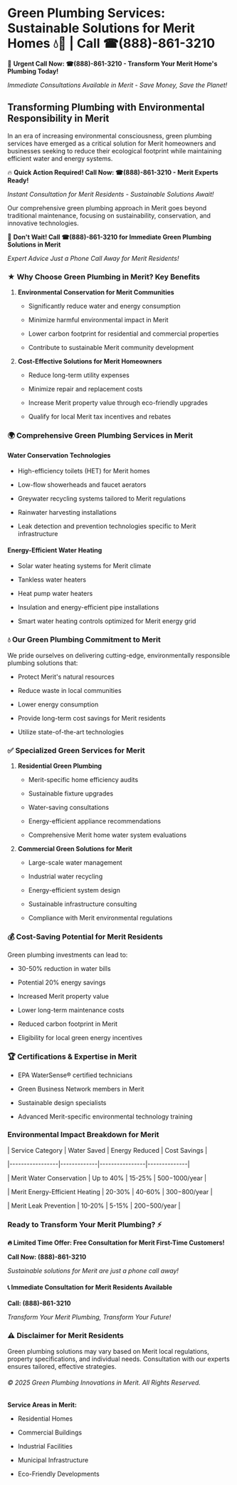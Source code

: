 # Green Plumbing Services: Sustainable Solutions for Merit Homes 💧🌿 | Call ☎(888)-861-3210

🚨 **Urgent Call Now: ☎(888)-861-3210 - Transform Your Merit Home's Plumbing Today!**
*Immediate Consultations Available in Merit - Save Money, Save the Planet!*

## Transforming Plumbing with Environmental Responsibility in Merit

In an era of increasing environmental consciousness, green plumbing services have emerged as a critical solution for Merit homeowners and businesses seeking to reduce their ecological footprint while maintaining efficient water and energy systems. 

🔥 **Quick Action Required! Call Now: ☎(888)-861-3210 - Merit Experts Ready!**
*Instant Consultation for Merit Residents - Sustainable Solutions Await!*

Our comprehensive green plumbing approach in Merit goes beyond traditional maintenance, focusing on sustainability, conservation, and innovative technologies.

🚨 **Don't Wait! Call ☎(888)-861-3210 for Immediate Green Plumbing Solutions in Merit**
*Expert Advice Just a Phone Call Away for Merit Residents!*

### ★ Why Choose Green Plumbing in Merit? Key Benefits

1. **Environmental Conservation for Merit Communities** 
   - Significantly reduce water and energy consumption
   - Minimize harmful environmental impact in Merit
   - Lower carbon footprint for residential and commercial properties
   - Contribute to sustainable Merit community development

2. **Cost-Effective Solutions for Merit Homeowners** 
   - Reduce long-term utility expenses
   - Minimize repair and replacement costs
   - Increase Merit property value through eco-friendly upgrades
   - Qualify for local Merit tax incentives and rebates

### 🌍 Comprehensive Green Plumbing Services in Merit

#### Water Conservation Technologies
- High-efficiency toilets (HET) for Merit homes
- Low-flow showerheads and faucet aerators
- Greywater recycling systems tailored to Merit regulations
- Rainwater harvesting installations
- Leak detection and prevention technologies specific to Merit infrastructure

#### Energy-Efficient Water Heating
- Solar water heating systems for Merit climate
- Tankless water heaters
- Heat pump water heaters
- Insulation and energy-efficient pipe installations
- Smart water heating controls optimized for Merit energy grid

### 💧 Our Green Plumbing Commitment to Merit

We pride ourselves on delivering cutting-edge, environmentally responsible plumbing solutions that:
- Protect Merit's natural resources
- Reduce waste in local communities
- Lower energy consumption
- Provide long-term cost savings for Merit residents
- Utilize state-of-the-art technologies

### ✅ Specialized Green Services for Merit

1. **Residential Green Plumbing**
   - Merit-specific home efficiency audits
   - Sustainable fixture upgrades
   - Water-saving consultations
   - Energy-efficient appliance recommendations
   - Comprehensive Merit home water system evaluations

2. **Commercial Green Solutions for Merit**
   - Large-scale water management
   - Industrial water recycling
   - Energy-efficient system design
   - Sustainable infrastructure consulting
   - Compliance with Merit environmental regulations

### 💰 Cost-Saving Potential for Merit Residents

Green plumbing investments can lead to:
- 30-50% reduction in water bills
- Potential 20% energy savings
- Increased Merit property value
- Lower long-term maintenance costs
- Reduced carbon footprint in Merit
- Eligibility for local green energy incentives

### 🏆 Certifications & Expertise in Merit

- EPA WaterSense® certified technicians
- Green Business Network members in Merit
- Sustainable design specialists
- Advanced Merit-specific environmental technology training

### Environmental Impact Breakdown for Merit

| Service Category | Water Saved | Energy Reduced | Cost Savings |
|-----------------|-------------|----------------|--------------|
| Merit Water Conservation | Up to 40% | 15-25% | $500-$1000/year |
| Merit Energy-Efficient Heating | 20-30% | 40-60% | $300-$800/year |
| Merit Leak Prevention | 10-20% | 5-15% | $200-$500/year |

### Ready to Transform Your Merit Plumbing? ⚡

**🔥 Limited Time Offer: Free Consultation for Merit First-Time Customers!**

**Call Now: (888)-861-3210**
*Sustainable solutions for Merit are just a phone call away!*

#### 📞 Immediate Consultation for Merit Residents Available

**Call: (888)-861-3210**
*Transform Your Merit Plumbing, Transform Your Future!*

### ⚠️ Disclaimer for Merit Residents

Green plumbing solutions may vary based on Merit local regulations, property specifications, and individual needs. Consultation with our experts ensures tailored, effective strategies.

###### © 2025 Green Plumbing Innovations in Merit. All Rights Reserved.

**Service Areas in Merit:** 
- Residential Homes
- Commercial Buildings
- Industrial Facilities
- Municipal Infrastructure
- Eco-Friendly Developments